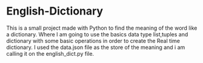 # English-Dictionary
This is a small project made with Python to find the meaning of the word like a dictionary. Where I am going to use the basics data type list,tuples and dictionary with some basic operations in order to create the Real time dictionary. I used the data.json file as the store of the meaning and i am calling it on the english_dict.py file.
